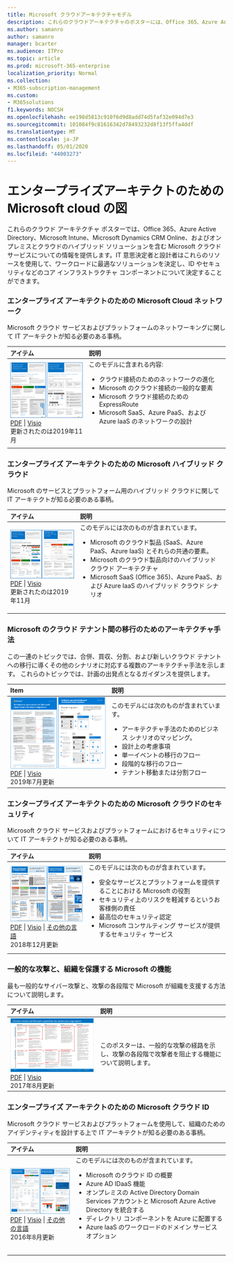 ```yaml
---
title: Microsoft クラウドアーキテクチャモデル
description: これらのクラウドアーキテクチャのポスターには、Office 365、Azure Active Directory、Microsoft Intune、Microsoft Dynamics CRM Online、ハイブリッドオンプレミスおよびクラウドソリューションなどの Microsoft クラウドサービスに関する情報が記載されています。
ms.author: samanro
author: samanro
manager: bcarter
ms.audience: ITPro
ms.topic: article
ms.prod: microsoft-365-enterprise
localization_priority: Normal
ms.collection:
- M365-subscription-management
ms.custom:
- M365solutions
f1.keywords: NOCSH
ms.openlocfilehash: ee198d5813c910f6d9d8add74d5faf32e094d7e3
ms.sourcegitcommit: 101084f9c81616342d78493232d8f13f5ffa4ddf
ms.translationtype: MT
ms.contentlocale: ja-JP
ms.lasthandoff: 05/01/2020
ms.locfileid: "44003273"
---
```

# <a name="microsoft-cloud-for-enterprise-architects-illustrations"></a>エンタープライズアーキテクトのための Microsoft cloud の図

これらのクラウド アーキテクチャ ポスターでは、Office 365、Azure Active Directory、Microsoft Intune、Microsoft Dynamics CRM Online、およびオンプレミスとクラウドのハイブリッド ソリューションを含む Microsoft クラウド サービスについての情報を提供します。IT 意思決定者と設計者はこれらのリソースを使用して、ワークロードに最適なソリューションを決定し、ID やセキュリティなどのコア インフラストラクチャ コンポーネントについて決定することができます。

   
<a name="networking"></a>
### <a name="microsoft-cloud-networking-for-enterprise-architects"></a>エンタープライズ アーキテクトのための Microsoft Cloud ネットワーク

Microsoft クラウド サービスおよびプラットフォームのネットワーキングに関して IT アーキテクトが知る必要のある事柄。
  
|**アイテム**|**説明**|
|:-----|:-----|
|[![Microsoft クラウドのネットワーク モデルのサムネイル画像](../media/solutions-architecture-center/msft-cloud-networking-model-thumb.png)](https://github.com/MicrosoftDocs/microsoft-365-docs/raw/public/microsoft-365/downloads/MSFT_cloud_architecture_networking.pdf) <br/> [PDF](https://github.com/MicrosoftDocs/microsoft-365-docs/raw/public/microsoft-365/downloads/MSFT_cloud_architecture_networking.pdf) \| [Visio](https://github.com/MicrosoftDocs/OfficeDocs-Enterprise/raw/live/Enterprise/media/Network-Poster/MSFT_cloud_architecture_networking.vsdx) <br/>更新されたのは2019年11月| このモデルに含まれる内容: <ul><li> クラウド接続のためのネットワークの進化 </li><li> Microsoft のクラウド接続の一般的な要素 </li><li> Microsoft クラウド接続のためのExpressRoute </li><li> Microsoft SaaS、Azure PaaS、および Azure IaaS のネットワークの設計 </li></ul><br/>  <br/>|

<a name="hybrid"></a>
### <a name="microsoft-hybrid-cloud-for-enterprise-architects"></a>エンタープライズ アーキテクトのための Microsoft ハイブリッド クラウド

Microsoft のサービスとプラットフォーム用のハイブリッド クラウドに関して IT アーキテクトが知る必要のある事柄。
  
|**アイテム**|**説明**|
|:-----|:-----|
|[![Microsoft ハイブリッド クラウド モデルのサムネイル画像](../media/solutions-architecture-center/msft-hybrid-cloud-model-thumb.png)](https://github.com/MicrosoftDocs/microsoft-365-docs/raw/public/microsoft-365/downloads/MSFT_cloud_architecture_hybrid.pdf) <br/> [PDF](https://github.com/MicrosoftDocs/microsoft-365-docs/raw/public/microsoft-365/downloads/MSFT_cloud_architecture_hybrid.pdf)  \| [Visio](https://github.com/MicrosoftDocs/OfficeDocs-Enterprise/raw/live/Enterprise/media/Hybrid-Poster/MSFT_cloud_architecture_hybrid.vsdx) <br>更新されたのは2019年11月 | このモデルには次のものが含まれています。 <ul><li> Microsoft のクラウド製品 (SaaS、Azure PaaS、Azure IaaS) とそれらの共通の要素。 </li><li> Microsoft のクラウド製品向けのハイブリッド クラウド アーキテクチャ </li><li> Microsoft SaaS (Office 365)、Azure PaaS、および Azure IaaS のハイブリッド クラウド シナリオ </li></ul><br/>|
   

### <a name="architecture-approaches-for-microsoft-cloud-tenant-to-tenant-migrations"></a>Microsoft のクラウド テナント間の移行のためのアーキテクチャ手法 
この一連のトピックでは、合併、買収、分割、および新しいクラウド テナントへの移行に導くその他のシナリオに対応する複数のアーキテクチャ手法を示します。 これらのトピックでは、計画の出発点となるガイダンスを提供します。 

|**Item**|**説明**|
|:-----|:-----|
|[![Teams の論理的なアーキテクチャ ポスターのサムネイル](../media/solutions-architecture-center/msft-tenant-to-tenant-migration-thumb.png)](https://github.com/MicrosoftDocs/microsoft-365-docs/raw/public/microsoft-365/downloads/Microsoft-365-tenant-to-tenant-migration.pdf) <br/> [PDF](https://github.com/MicrosoftDocs/microsoft-365-docs/raw/public/microsoft-365/downloads/Microsoft-365-tenant-to-tenant-migration.pdf) \| [Visio](https://github.com/MicrosoftDocs/OfficeDocs-Enterprise/raw/live/Enterprise/downloads/Microsoft-365-tenant-to-tenant-migration.vsdx) <br>2019年7月更新    |このモデルには次のものが含まれています。 <ul><li>アーキテクチャ手法のためのビジネス シナリオのマッピング。</li><li>設計上の考慮事項</li><li>単一イベントの移行のフロー</li><li>段階的な移行のフロー</li><li>テナント移動または分割フロー</li></ul>|

<a name="security"></a>
### <a name="microsoft-cloud-security-for-enterprise-architects"></a>エンタープライズ アーキテクトのための Microsoft クラウドのセキュリティ

Microsoft クラウド サービスおよびプラットフォームにおけるセキュリティについて IT アーキテクトが知る必要のある事柄。
  
|**アイテム**|**説明**|
|:-----|:-----|
|[![Microsoft クラウドのセキュリティ モデルのサムネイル画像](../media/solutions-architecture-center/msft-cloud-security-model-thumb.png)          ](https://www.microsoft.com/download/details.aspx?id=48121) <br/> [PDF](https://go.microsoft.com/fwlink/p/?linkid=842070)  \| [Visio](https://go.microsoft.com/fwlink/p/?LinkId=842071)  \| [その他の言語](https://www.microsoft.com/download/details.aspx?id=48121) <br/>2018年12月更新 | このモデルには次のものが含まれています。 <ul><li>安全なサービスとプラットフォームを提供することにおける Microsoft の役割</li><li>セキュリティ上のリスクを軽減するというお客様側の責任</li><li>最高位のセキュリティ認定 </li><li>Microsoft コンサルティング サービスが提供するセキュリティ サービス </ul><br/>|


<a name="attacks"></a>
### <a name="common-attacks-and-microsoft-capabilities-that-protect-your-organization"></a>一般的な攻撃と、組織を保護する Microsoft の機能
最も一般的なサイバー攻撃と、攻撃の各段階で Microsoft が組織を支援する方法について説明します。 

|**アイテム**|**説明**|
|:-----|:-----|
|[![一般的な攻撃ポスターのサムネイル画像。](../media/solutions-architecture-center/common-attacks-model-thumb.png) ](https://download.microsoft.com/download/F/A/C/FACFC1E9-FA35-4DF1-943C-8D4237B4275B/MSFT_Cloud_architecture_security_commonattacks.pdf) <br/> [PDF](https://download.microsoft.com/download/F/A/C/FACFC1E9-FA35-4DF1-943C-8D4237B4275B/MSFT_Cloud_architecture_security_commonattacks.pdf) \| [Visio](https://download.microsoft.com/download/F/A/C/FACFC1E9-FA35-4DF1-943C-8D4237B4275B/MSFT_Cloud_architecture_security_commonattacks.vsdx) <br/> 2017年8月更新 | このポスターは、一般的な攻撃の経路を示し、攻撃の各段階で攻撃者を阻止する機能について説明します。 <br/>|


<a name="identity"></a>
### <a name="microsoft-cloud-identity-for-enterprise-architects"></a>エンタープライズ アーキテクトのための Microsoft クラウド ID

Microsoft クラウド サービスおよびプラットフォームを使用して、組織のためのアイデンティティを設計する上で IT アーキテクトが知る必要のある事柄。
  
|**アイテム**|**説明**|
|:-----|:-----|
|[![Microsoft クラウド ID モデルのサムネイル画像](../media/solutions-architecture-center/msft-cloud-identity-model-thumb.png)          ](https://www.microsoft.com/download/details.aspx?id=54431) <br/> [PDF](https://go.microsoft.com/fwlink/p/?LinkId=524586)  \| [Visio](https://download.microsoft.com/download/2/3/8/238228E6-9017-4F6C-BD3C-5559E6708F82/MSFT_cloud_architecture_identity.vsd)           \| [その他の言語](https://www.microsoft.com/download/details.aspx?id=54431) <br/>2016年8月更新 | このモデルには次のものが含まれています。 <ul><li>Microsoft のクラウド ID の概要 </li><li>Azure AD IDaaS 機能 </li><li>オンプレミスの Active Directory Domain Services アカウントと Microsoft Azure Active Directory を統合する </li><li>ディレクトリ コンポーネントを Azure に配置する </li><li>Azure IaaS のワークロードのドメイン サービス オプション </li></ul><br/>|
   